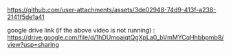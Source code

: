 

https://github.com/user-attachments/assets/3de02948-74d9-413f-a238-2141f5de1a41



google drive link (if the above video is not running) : https://drive.google.com/file/d/1hDUmoaiqtQgXpLa0_bVmMYCqHhbbpmb8/view?usp=sharing 
